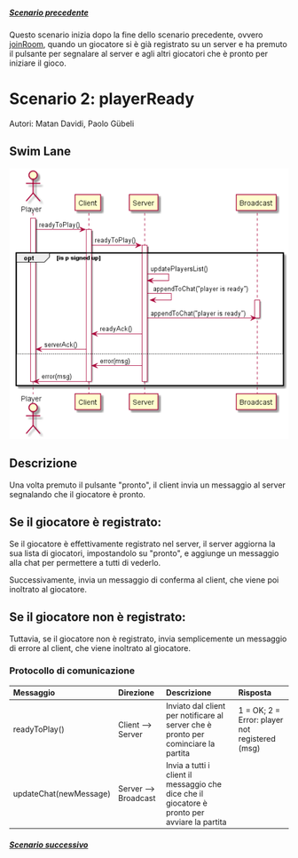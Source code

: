 ##### [Scenario precedente](../joinRoom/joinRoomDoc.md)

Questo scenario inizia dopo la fine dello scenario precedente, ovvero [joinRoom](../joinRoom/joinRoomDoc.md), quando un giocatore si è già registrato su un server e ha premuto il pulsante per segnalare al server e agli altri giocatori che è pronto per iniziare il gioco.

# Scenario 2: playerReady

Autori: Matan Davidi, Paolo Gübeli

## Swim Lane

![PlayerReady swim lane diagram](playerReady.png)

## Descrizione

Una volta premuto il pulsante "pronto", il client invia un messaggio al server segnalando che il giocatore è pronto. 

## Se il giocatore è registrato:
Se il giocatore è effettivamente registrato nel server, il server aggiorna la sua lista di giocatori, impostandolo su "pronto", e aggiunge un messaggio alla chat per permettere a tutti di vederlo. 

Successivamente, invia un messaggio di conferma al client, che viene poi inoltrato al giocatore.

## Se il giocatore non è registrato:
Tuttavia, se il giocatore non è registrato, invia semplicemente un messaggio di errore al client, che viene inoltrato al giocatore.

### Protocollo di comunicazione

| Messaggio              | Direzione         | Descrizione                                                                        | Risposta                                           |
| :-------------         | :---------------- | :--------------------------------------------------------------------------------- | :---------------------------------------------- |
| readyToPlay()          | Client --> Server | Inviato dal client per notificare al server che è pronto per cominciare la partita | 1 = OK; 2 = Error: player not registered (msg) |
| updateChat(newMessage) | Server --> Broadcast | Invia a tutti i client il messaggio che dice che il giocatore è pronto per avviare la partita |

##### [Scenario successivo](../startGame/startGameDoc.md)
